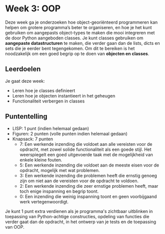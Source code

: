 # Week 3: OOP

Deze week ga je onderzoeken hoe object-georiënteerd programmeren kan helpen om grotere programma’s beter te organiseren, en hoe je het kunt gebruiken om aangepasts object-types te maken die mooi integreren met de door Python aangeboden classes. Je kunt classes gebruiken om **aangepaste datastructuren** te maken, die verder gaan dan de lists, dicts en sets die je eerder bent tegengekomen. Om dit te bereiken is het noodzakelijk om een goed begrip op te doen van **objecten en classes**.

## Leerdoelen

Je gaat deze week:

- Leren hoe je classes definieert
- Leren hoe je objecten instantieert in het geheugen
- Functionaliteit verbergen in classes

## Puntentelling

- LISP: 1 punt (indien helemaal gedaan)
- Figuren: 2 punten (volle punten indien helemaal gedaan)
- Knapsack: 7 punten
    - 7: Een werkende inzending die voldoet aan alle vereisten voor de opdracht, met zowel solide functionaliteit als een goede stijl. Het weerspiegelt een goed uitgevoerde taak met de mogelijkheid van enkele kleine fouten.
    - 5: Een werkende inzending die voldoet aan de meeste eisen voor de opdracht, mogelijk met wat problemen.
    - 3: Een werkende inzending die problemen heeft die ernstig genoeg zijn om niet aan de vereisten voor de opdracht te voldoen.
    - 2: Een werkende inzending die zeer ernstige problemen heeft, maar toch enige inspanning en begrip toont.
    - 0: Een inzending die weinig inspanning toont en geen voorbijgaand werk vertegenwoordigt.

Je kunt 1 punt extra verdienen als je programma's zichtbaar uitblinken in toepassing van Python-achtige constructies, opdeling van functies die verder gaat dan de opdracht, in het ontwerp van je tests en de toepassing van OOP.
